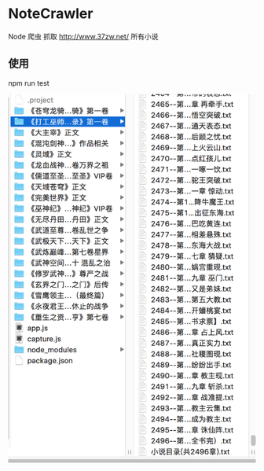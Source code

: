 # NoteCrawler
Node 爬虫
抓取 http://www.37zw.net/ 所有小说

## 使用

npm run test 


![alt 小说](https://github.com/panhuibingithub/NoteCrawler/blob/master/1.png "小说抓起截图")